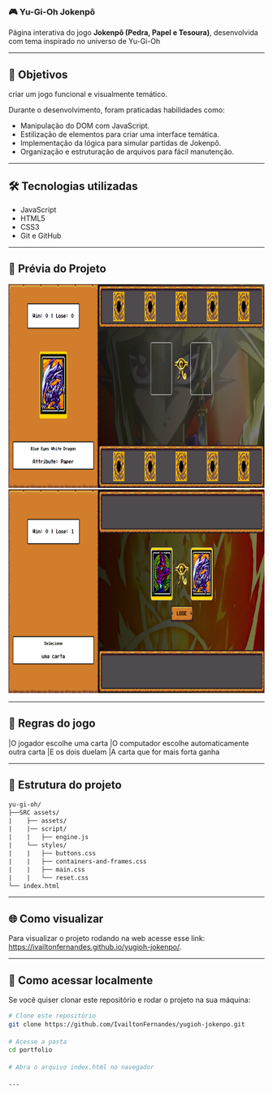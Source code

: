 ### 🎮  Yu-Gi-Oh Jokenpô

  Página interativa do jogo **Jokenpô (Pedra, Papel e Tesoura)**, desenvolvida com tema inspirado no universo de Yu-Gi-Oh

---

## 🎯 Objetivos

criar um jogo funcional e visualmente temático.  

Durante o desenvolvimento, foram praticadas habilidades como:

- Manipulação do DOM com JavaScript.  
- Estilização de elementos para criar uma interface temática.  
- Implementação da lógica para simular partidas de Jokenpô.  
- Organização e estruturação de arquivos para fácil manutenção.
---

## 🛠 Tecnologias utilizadas

- JavaScript 
- HTML5 
- CSS3 
- Git e GitHub

---


## 📸 Prévia do Projeto

<img src="./src/preview yu-gi-oh2.png" alt="Prévia do projeto" width="auto" height="400">
<img src="./src/preview yu-gi-oh.png" alt="Prévia do projeto" width="auto" height="400"> 


---

## 🔢 Regras do jogo
|O jogador escolhe uma carta
|O computador escolhe automaticamente outra carta
|E os dois duelam
|A carta que for mais forta ganha

---

## 📁 Estrutura do projeto

```
yu-gi-oh/
├──SRC assets/
|    ├── assets/
|    |── script/
|    |   ├── engine.js
|    └── styles/
|    |   ├── buttons.css
|    |   ├── containers-and-frames.css
|    |   ├── main.css
|    |   └── reset.css
└── index.html
```

---

## 🌐 Como visualizar

Para visualizar o projeto rodando na web acesse esse link: https://ivailtonfernandes.github.io/yugioh-jokenpo/.

---

## 📂 Como acessar localmente
Se você quiser clonar este repositório e rodar o projeto na sua máquina:

```bash
# Clone este repositório
git clone https://github.com/IvailtonFernandes/yugioh-jokenpo.git

# Acesse a pasta
cd portfolio

# Abra o arquivo index.html no navegador

---

